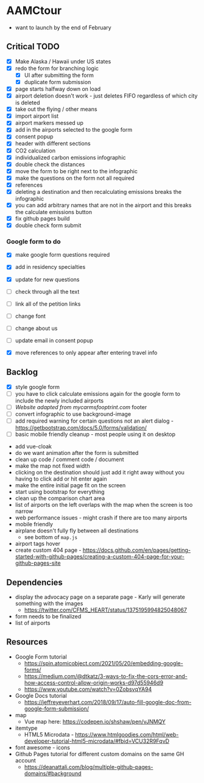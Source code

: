 # AAMCtour

- want to launch by the end of February

## Critical TODO
- [x] Make Alaska / Hawaii under US states
- [x] redo the form for branching logic
  - [x] UI after submitting the form
  - [x] duplicate form submission
- [x] page starts halfway down on load
- [x] airport deletion doesn't work - just deletes FIFO regardless of which city is deleted
- [x] take out the flying / other means
- [x] import airport list
- [x] airport markers messed up
- [x] add in the airports selected to the google form
- [x] consent popup
- [x] header with different sections
- [x] CO2 calculation
- [x] individualized carbon emissions infographic
- [x] double check the distances
- [x] move the form to be right next to the infographic
- [x] make the questions on the form not all required
- [x] references
- [x] deleting a destination and then recalculating emissions breaks the infographic
- [x] you can add arbitrary names that are not in the airport and this breaks the calculate emissions button
- [x] fix github pages build
- [x] double check form submit

### Google form to do
- [x] make google form questions required
- [x] add in residency specialties
- [x] update for new questions

- [ ] check through all the text
- [ ] link all of the petition links
- [ ] change font
- [ ] change about us
- [ ] update email in consent popup
- [x] move references to only appear after entering travel info

## Backlog
- [x] style google form
- [ ] you have to click calculate emissions again for the google form to include the newly included airports
- [ ] *Website adapted from mycarmsfooptrint.com* footer
- [ ] convert infographic to use background-image
- [ ] add required warning for certain questions not an alert dialog - https://getbootstrap.com/docs/5.0/forms/validation/
- [ ] basic mobile friendly cleanup - most people using it on desktop
- add vue-cloak
- do we want animation after the form is submitted
- clean up code / comment code / document
- make the map not fixed width
- clicking on the destination should just add it right away without you having to click add or hit enter again
- make the entire initial page fit on the screen
- start using bootstrap for everything
- clean up the comparison chart area
- list of airports on the left overlaps with the map when the screen is too narrow
- web performance issues - might crash if there are too many airports
- mobile friendly
- airplane doesn't fully fly between all destinations
  - see bottom of `map.js`
- airport tags hover
- create custom 404 page - https://docs.github.com/en/pages/getting-started-with-github-pages/creating-a-custom-404-page-for-your-github-pages-site

## Dependencies
- display the advocacy page on a separate page - Karly will generate something with the images
  - https://twitter.com/CFMS_HEART/status/1375195994825048067
- form needs to be finalized
- list of airports

## Resources
- Google Form tutorial
  - https://spin.atomicobject.com/2021/05/20/embedding-google-forms/
  - https://medium.com/@dtkatz/3-ways-to-fix-the-cors-error-and-how-access-control-allow-origin-works-d97d55946d9
  - https://www.youtube.com/watch?v=0ZobsvqYA94
- Google Docs tutorial
  - https://jeffreyeverhart.com/2018/09/17/auto-fill-google-doc-from-google-form-submission/
- map
    - Vue map here: https://codepen.io/shshaw/pen/vJNMQY
- itemtype
    - HTML5 Microdata - https://www.htmlgoodies.com/html/web-developer-tutorial-html5-microdata/#fbid=VCU32R9FqvD
- font awesome - icons
- Github Pages tutorial for different custom domains on the same GH account
  - https://deanattali.com/blog/multiple-github-pages-domains/#background
